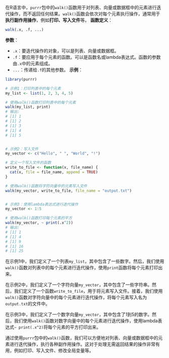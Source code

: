 在R语言中，`purrr`包中的`walk()`函数用于对列表、向量或数据框中的元素进行迭代操作，而不返回任何结果。`walk()`函数会依次对每个元素执行操作，通常用于**执行副作用操作**，例如**打印、写入文件**等。
**函数定义**：
```R
walk(.x, .f, ...)
```
**参数**：
- `.x`：要迭代操作的对象，可以是列表、向量或数据框。
- `.f`：要应用于每个元素的函数。可以是函数名或lambda表达式。函数的参数由`.x`中的元素组成。
- `...`：传递给`.f`的其他参数。
**示例**：
```R
library(purrr)

# 示例1：打印列表中的每个元素
my_list <- list(1, 2, 3, 4, 5)

# 使用walk()函数打印列表中的每个元素
walk(my_list, print)
# 输出:
# [1] 1
# [1] 2
# [1] 3
# [1] 4
# [1] 5


# 示例2：写入文件
my_vector <- c("Hello", " ", "World", "!")

# 定义一个写入文件的函数
write_to_file <- function(x, file_name) {
  cat(x, file = file_name, append = TRUE)
}

# 使用walk()函数将字符向量中的元素写入文件
walk(my_vector, write_to_file, file_name = "output.txt")


# 示例3：使用lambda表达式进行迭代操作
my_vector <- 1:5

# 使用walk()函数打印每个元素的平方
walk(my_vector, ~ print(.x^2))
# 输出:
# [1] 1
# [1] 4
# [1] 9
# [1] 16
# [1] 25
```

在示例1中，我们定义了一个列表`my_list`，其中包含了一些数字。然后，我们使用`walk()`函数对列表中的每个元素进行迭代操作，使用`print`函数将每个元素打印出来。

在示例2中，我们定义了一个字符向量`my_vector`，其中包含了一些字符串。然后，我们定义了一个函数`write_to_file`，用于将元素写入文件。接着，我们使用`walk()`函数对字符向量中的每个元素进行迭代操作，将每个元素写入名为`output.txt`的文件中。

在示例3中，我们定义了一个数字向量`my_vector`，其中包含了1到5的数字。然后，我们使用`walk()`函数对数字向量中的每个元素进行迭代操作，使用lambda表达式`~ print(.x^2)`将每个元素的平方打印出来。

通过使用`purrr`包中的`walk()`函数，我们可以方便地对列表、向量或数据框中的元素进行迭代操作，执行各种副作用操作。这对于处理无需返回结果的操作非常有用，例如打印、写入文件、修改全局变量等。